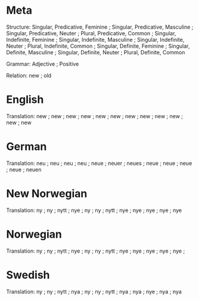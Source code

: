 Meta
====

Structure: Singular, Predicative, Feminine ; Singular, Predicative, Masculine ; Singular, Predicative, Neuter ; Plural, Predicative, Common ;
           Singular, Indefinite, Feminine  ; Singular, Indefinite, Masculine  ; Singular, Indefinite, Neuter  ; Plural, Indefinite, Common  ;
           Singular, Definite, Feminine    ; Singular, Definite, Masculine    ; Singular, Definite, Neuter    ; Plural, Definite, Common

Grammar:   Adjective ; Positive

Relation:  new ; old



English
=======

Translation: new ; new ; new ; new ;
             new ; new ; new ; new ;
             new ; new ; new ; new



German
======

Translation: neu  ; neu   ; neu   ; neu   ;
             neue ; neuer ; neues ; neue  ;
             neue ; neue  ; neue  ; neuen



New Norwegian
=============

Translation: ny  ; ny  ; nytt ; nye ;
             ny  ; ny  ; nytt ; nye ;
             nye ; nye ; nye  ; nye



Norwegian
=========

Translation: ny  ; ny  ; nytt ; nye ;
             ny  ; ny  ; nytt ; nye ;
             nye ; nye ; nye  ; nye ;



Swedish
=======

Translation: ny  ; ny  ; nytt ; nya ;
             ny  ; ny  ; nytt ; nya ;
             nya ; nye ; nya  ; nya
